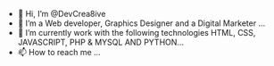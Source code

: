 - 👋 Hi, I’m @DevCrea8ive
- 👀 I’m a Web developer, Graphics Designer and a Digital Marketer ...
- 🌱 I’m currently work with the following technologies
HTML, CSS, JAVASCRIPT, PHP & MYSQL AND PYTHON...
- 📫 How to reach me ...


